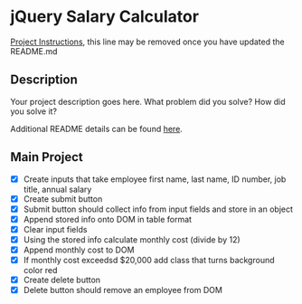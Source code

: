 #  jQuery Salary Calculator

[Project Instructions](./INSTRUCTIONS.md), this line may be removed once you have updated the README.md

## Description

Your project description goes here. What problem did you solve? How did you solve it?



Additional README details can be found [here](https://github.com/PrimeAcademy/readme-template/blob/master/README.md).

## Main Project

- [x] Create inputs that take employee first name, last name, ID number, job title, annual salary
- [x] Create submit button
- [x] Submit button should collect info from input fields and store in an object
- [x] Append stored info onto DOM in table format
- [x] Clear input fields 
- [x] Using the stored info calculate monthly cost (divide by 12) 
- [x] Append monthly cost to DOM
- [x] If monthly cost exceedsd $20,000 add class that turns background color red
- [x] Create delete button
- [x] Delete button should remove an employee from DOM
